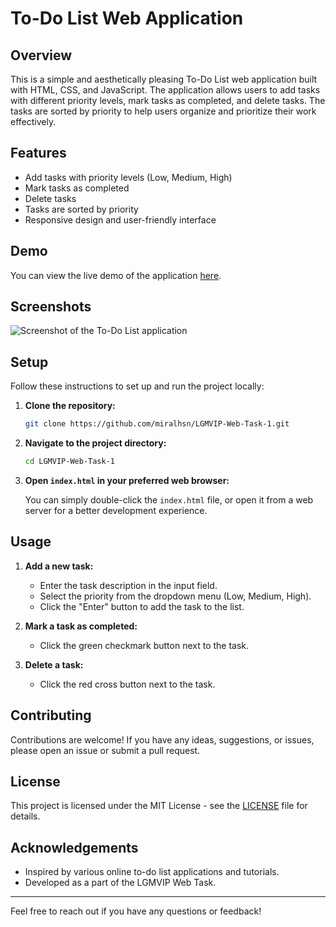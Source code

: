 # To-Do List Web Application

## Overview

This is a simple and aesthetically pleasing To-Do List web application built with HTML, CSS, and JavaScript. The application allows users to add tasks with different priority levels, mark tasks as completed, and delete tasks. The tasks are sorted by priority to help users organize and prioritize their work effectively.

## Features

- Add tasks with priority levels (Low, Medium, High)
- Mark tasks as completed
- Delete tasks
- Tasks are sorted by priority
- Responsive design and user-friendly interface

## Demo

You can view the live demo of the application [here](https://miralhsn.github.io/LGMVIP-Web-Task-1/).

## Screenshots

![Screenshot of the To-Do List application](screenshot.png)

## Setup

Follow these instructions to set up and run the project locally:

1. **Clone the repository:**

    ```sh
    git clone https://github.com/miralhsn/LGMVIP-Web-Task-1.git
    ```

2. **Navigate to the project directory:**

    ```sh
    cd LGMVIP-Web-Task-1
    ```

3. **Open `index.html` in your preferred web browser:**

    You can simply double-click the `index.html` file, or open it from a web server for a better development experience.

## Usage

1. **Add a new task:**
    - Enter the task description in the input field.
    - Select the priority from the dropdown menu (Low, Medium, High).
    - Click the "Enter" button to add the task to the list.

2. **Mark a task as completed:**
    - Click the green checkmark button next to the task.

3. **Delete a task:**
    - Click the red cross button next to the task.

## Contributing

Contributions are welcome! If you have any ideas, suggestions, or issues, please open an issue or submit a pull request.

## License

This project is licensed under the MIT License - see the [LICENSE](LICENSE) file for details.

## Acknowledgements

- Inspired by various online to-do list applications and tutorials.
- Developed as a part of the LGMVIP Web Task.

---

Feel free to reach out if you have any questions or feedback!
